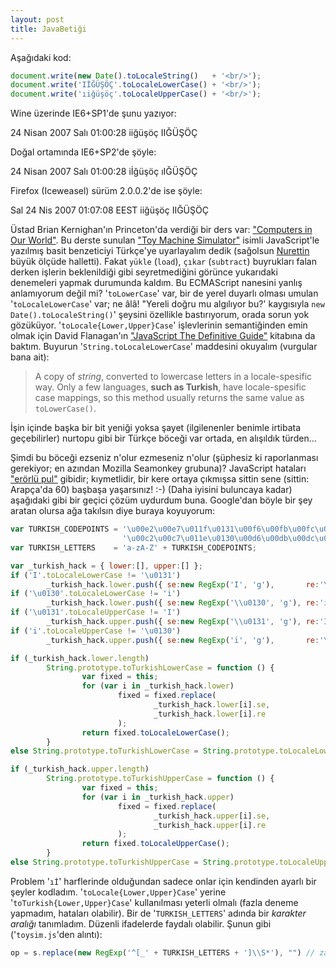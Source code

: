 ```yaml
---
layout: post
title: JavaBetiği
---
```


Aşağıdaki kod:

```javascript
document.write(new Date().toLocaleString()   + '<br/>');
document.write('IİĞÜŞÖÇ'.toLocaleLowerCase() + '<br/>');
document.write('ıiğüşöç'.toLocaleUpperCase() + '<br/>');
```

Wine üzerinde IE6+SP1'de şunu yazıyor:

  24 Nisan 2007 Salı 01:00:28
  iiğüşöç
  IIĞÜŞÖÇ

Doğal ortamında IE6+SP2'de şöyle:

  24 Nisan 2007 Salı 01:00:28
  iİğüşöç
  ıIĞÜŞÖÇ

Firefox (Iceweasel) sürüm 2.0.0.2'de ise şöyle:

  Sal 24 Nis 2007 01:07:08 EEST
  iiğüşöç
  IIĞÜŞÖÇ

Üstad Brian Kernighan'ın Princeton'da verdiği bir ders var: ["Computers in Our
World"](http://www.cs.princeton.edu/courses/archive/fall06/cos109/).  Bu
derste sunulan ["Toy Machine
Simulator"](http://www.cs.princeton.edu/courses/archive/fall06/cos109/toysim.html)
isimli JavaScript'le yazılmış basit benzeticiyi Türkçe'ye uyarlayalım dedik
(sağolsun [Nurettin](http://www.omu.edu.tr/~nurettins) büyük ölçüde halletti).
Fakat `yükle` (`load`), `çıkar` (`subtract`) buyrukları falan derken işlerin
beklenildiği gibi seyretmediğini görünce yukarıdaki denemeleri yapmak
durumunda kaldım.  Bu ECMAScript nanesini yanlış anlamıyorum değil mi?
'`toLowerCase`' var, bir de yerel duyarlı olması umulan '`toLocaleLowerCase`'
var; ne âlâ!  "Yereli doğru mu algılıyor bu?' kaygısıyla `new
Date().toLocaleString()`' şeysini özellikle bastırıyorum, orada sorun yok
gözüküyor.  '`toLocale{Lower,Upper}Case`' işlevlerinin semantiğinden emin
olmak için David Flanagan'ın ["JavaScript The Definitive
Guide"](http://books.google.com/books?q=javascript+the+definitive+guide&oi=print&ct=title)
kitabına da baktım.  Buyurun '`String.toLocaleLowerCase`' maddesini okuyalım
(vurgular bana ait):

> A copy of _string_, converted to lowercase letters in a locale-spesific way.
> Only a few languages, **such as Turkish**, have locale-spesific case
> mappings, so this method usually returns the same value as `toLowerCase()`.

İşin içinde başka bir bit yeniği yoksa şayet (ilgilenenler benimle irtibata
geçebilirler) nurtopu gibi bir Türkçe böceği var ortada, en alışıldık
türden...

Şimdi bu böceği ezseniz n'olur ezmeseniz n'olur (şüphesiz ki raporlanması
gerekiyor; en azından Mozilla Seamonkey grubuna)?  JavaScript hataları
["erörlü pul"](http://www.eksisozluk.com/show.asp?t=eror) gibidir;
kıymetlidir, bir kere ortaya çıkmışsa sittin sene (sittin: Arapça'da 60)
başbaşa yaşarsınız! :-) (Daha iyisini buluncaya kadar) aşağıdaki gibi bir
geçici çözüm uydurdum buna.  Google'dan böyle bir şey aratan olursa ağa
takılsın diye buraya koyuyorum:

```javascript
var TURKISH_CODEPOINTS = '\u00e2\u00e7\u011f\u0131\u00f6\u00fb\u00fc\u015f' +
                         '\u00c2\u00c7\u011e\u0130\u00d6\u00db\u00dc\u015e';
var TURKISH_LETTERS    = 'a-zA-Z' + TURKISH_CODEPOINTS;

var _turkish_hack = { lower:[], upper:[] };
if ('I'.toLocaleLowerCase != '\u0131')
        _turkish_hack.lower.push({ se:new RegExp('I', 'g'),       re:'\u0131' });
if ('\u0130'.toLocaleLowerCase != 'i')
        _turkish_hack.lower.push({ se:new RegExp('\\u0130', 'g'), re:'i'      });
if ('\u0131'.toLocaleUpperCase != 'I')
        _turkish_hack.upper.push({ se:new RegExp('\\u0131', 'g'), re:'I'      });
if ('i'.toLocaleUpperCase != '\u0130')
        _turkish_hack.upper.push({ se:new RegExp('i', 'g'),       re:'\u0130' });

if (_turkish_hack.lower.length)
        String.prototype.toTurkishLowerCase = function () {
                var fixed = this;
                for (var i in _turkish_hack.lower)
                        fixed = fixed.replace(
                                _turkish_hack.lower[i].se,
                                _turkish_hack.lower[i].re
                        );
                return fixed.toLocaleLowerCase();
        }
else String.prototype.toTurkishLowerCase = String.prototype.toLocaleLowerCase;

if (_turkish_hack.upper.length)
        String.prototype.toTurkishUpperCase = function () {
                var fixed = this;
                for (var i in _turkish_hack.upper)
                        fixed = fixed.replace(
                                _turkish_hack.upper[i].se,
                                _turkish_hack.upper[i].re
                        );
                return fixed.toLocaleUpperCase();
        }
else String.prototype.toTurkishUpperCase = String.prototype.toLocaleUpperCase;
```

Problem '`ıİ`' harflerinde olduğundan sadece onlar için kendinden ayarlı bir
şeyler kodladım.  '`toLocale{Lower,Upper}Case`' yerine
'`toTurkish{Lower,Upper}Case`' kullanılması yeterli olmalı (fazla deneme
yapmadım, hataları olabilir).  Bir de '`TURKISH_LETTERS`' adında bir _karakter
aralığı_ tanımladım.  Düzenli ifadelerde faydalı olabilir.  Şunun gibi
('`toysim.js`'den alıntı):

```javascript
op = s.replace(new RegExp('^[_' + TURKISH_LETTERS + ']\\S*'), "") // zap label if present
```
